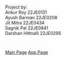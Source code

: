Project by:  
Ankur Roy 22JE0131  
Ayush Barman 22JE0208  
Jit Mitra 22JE0434  
Sagnik Pal 22JE0841  
Darshan Hittnalli 22JE0295

<br />

[Main Page](https://sphinx-landing.vercel.app/)
[App Page](https://sphinx-xi.vercel.app/)
